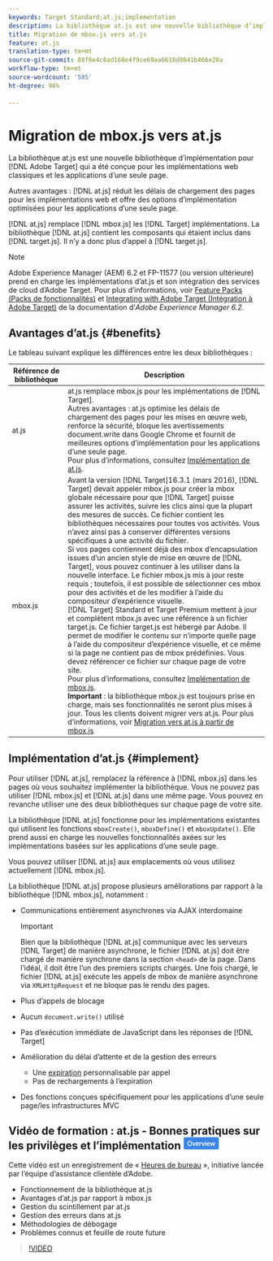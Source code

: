 ```yaml
---
keywords: Target Standard;at.js;implementation
description: La bibliothèque at.js est une nouvelle bibliothèque d’implémentation pour Adobe Target qui a été conçue pour les implémentations web classiques et les applications d’une seule page.
title: Migration de mbox.js vers at.js
feature: at.js
translation-type: tm+mt
source-git-commit: 88f6e4c6ad168e4f9ce69aa6618d8641b466e28a
workflow-type: tm+mt
source-wordcount: '585'
ht-degree: 96%

---
```



# Migration de mbox.js vers at.js

La bibliothèque at.js est une nouvelle bibliothèque d’implémentation pour [!DNL Adobe Target] qui a été conçue pour les implémentations web classiques et les applications d’une seule page.

Autres avantages : [!DNL at.js] réduit les délais de chargement des pages pour les implémentations web et offre des options d’implémentation optimisées pour les applications d’une seule page.

[!DNL at.js] remplace [!DNL mbox.js] les [!DNL Target] implémentations. La bibliothèque [!DNL at.js] contient les composants qui étaient inclus dans [!DNL target.js]. Il n’y a donc plus d’appel à [!DNL target.js].

>[!NOTE]
>
>Adobe Experience Manager (AEM) 6.2 et FP-11577 (ou version ultérieure) prend en charge les implémentations d’at.js et son intégration des services de cloud d’Adobe Target. Pour plus d’informations, voir [Feature Packs (Packs de fonctionnalités)](https://docs.adobe.com/docs/en/aem/6-2/release-notes/feature-packs.html) et [Integrating with Adobe Target (Intégration à Adobe Target)](https://docs.adobe.com/docs/en/aem/6-2/administer/integration/marketing-cloud/target.html) de la documentation d’*Adobe Experience Manager 6.2*.

## Avantages d’at.js {#benefits}

Le tableau suivant explique les différences entre les deux bibliothèques :

| Référence de bibliothèque | Description |
|--- |--- |
| at.js | at.js remplace mbox.js pour les implémentations de [!DNL Target].<br>Autres avantages : at.js optimise les délais de chargement des pages pour les mises en œuvre web, renforce la sécurité, bloque les avertissements document.write dans Google Chrome et fournit de meilleures options d’implémentation pour les applications d’une seule page.<br>Pour plus d’informations, consultez [Implémentation de at.js](#implement). |
| mbox.js | Avant la version [!DNL Target]16.3.1 (mars 2016), [!DNL Target] devait appeler mbox.js pour créer la mbox globale nécessaire pour que [!DNL Target] puisse assurer les activités, suivre les clics ainsi que la plupart des mesures de succès. Ce fichier contient les bibliothèques nécessaires pour toutes vos activités. Vous n’avez ainsi pas à conserver différentes versions spécifiques à une activité du fichier.<br>Si vos pages contiennent déjà des mbox d’encapsulation issues d’un ancien style de mise en œuvre de [!DNL Target], vous pouvez continuer à les utiliser dans la nouvelle interface. Le fichier mbox.js mis à jour reste requis ; toutefois, il est possible de sélectionner ces mbox pour des activités et de les modifier à l’aide du compositeur d’expérience visuelle.<br>[!DNL Target] Standard et Target Premium mettent à jour et complètent mbox.js avec une référence à un fichier target.js. Ce fichier target.js est hébergé par Adobe. Il permet de modifier le contenu sur n’importe quelle page à l’aide du compositeur d’expérience visuelle, et ce même si la page ne contient pas de mbox prédéfinies. Vous devez référencer ce fichier sur chaque page de votre site.<br>Pour plus d’informations, consultez [Implémentation de mbox.js](/help/c-implementing-target/c-implementing-target-for-client-side-web/t-mbox-download/mbox-download.md).<br>**Important** : la bibliothèque mbox.js est toujours prise en charge, mais ses fonctionnalités ne seront plus mises à jour. Tous les clients doivent migrer vers at.js. Pour plus d’informations, voir [Migration vers at.js à partir de mbox.js](/help/c-implementing-target/c-implementing-target-for-client-side-web/t-mbox-download/c-target-atjs-implementation/target-migrate-atjs.md) |

## Implémentation d’at.js {#implement}

Pour utiliser [!DNL at.js], remplacez la référence à [!DNL mbox.js] dans les pages où vous souhaitez implémenter la bibliothèque. Vous ne pouvez pas utiliser [!DNL mbox.js] et [!DNL at.js] dans une même page. Vous pouvez en revanche utiliser une des deux bibliothèques sur chaque page de votre site.

La bibliothèque [!DNL at.js] fonctionne pour les implémentations existantes qui utilisent les fonctions `mboxCreate()`, `mboxDefine()` et `mboxUpdate()`. Elle prend aussi en charge les nouvelles fonctionnalités axées sur les implémentations basées sur les applications d’une seule page.

Vous pouvez utiliser [!DNL at.js] aux emplacements où vous utilisez actuellement [!DNL mbox.js].

La bibliothèque [!DNL at.js] propose plusieurs améliorations par rapport à la bibliothèque [!DNL mbox.js], notamment :

* Communications entièrement asynchrones via AJAX interdomaine

   >[!IMPORTANT]
   >
   >Bien que la bibliothèque [!DNL at.js] communique avec les serveurs [!DNL Target] de manière asynchrone, le fichier [!DNL at.js] doit être chargé de manière synchrone dans la section `<head>` de la page. Dans l’idéal, il doit être l’un des premiers scripts chargés. Une fois chargé, le fichier [!DNL at.js] exécute les appels de mbox de manière asynchrone via `XMLHttpRequest` et ne bloque pas le rendu des pages.

* Plus d’appels de blocage
* Aucun `document.write()` utilisé
* Pas d’exécution immédiate de JavaScript dans les réponses de [!DNL Target]
* Amélioration du délai d’attente et de la gestion des erreurs

   * Une [expiration](/help/c-implementing-target/c-implementing-target-for-client-side-web/targetgobalsettings.md) personnalisable par appel
   * Pas de rechargements à l’expiration

* Des fonctions conçues spécifiquement pour les applications d’une seule page/les infrastructures MVC

## Vidéo de formation : at.js - Bonnes pratiques sur les privilèges et l’implémentation  ![badge Aperçu](/help/assets/overview.png)

Cette vidéo est un enregistrement de « [Heures de bureau](/help/cmp-resources-and-contact-information.md) », initiative lancée par l’équipe d’assistance clientèle d’Adobe.

* Fonctionnement de la bibliothèque at.js
* Avantages d’at.js par rapport à mbox.js
* Gestion du scintillement par at.js
* Gestion des erreurs dans at.js
* Méthodologies de débogage
* Problèmes connus et feuille de route future

>[!VIDEO](https://video.tv.adobe.com/v/22223/)
